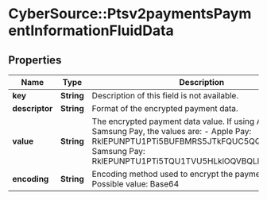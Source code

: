 # CyberSource::Ptsv2paymentsPaymentInformationFluidData

## Properties
Name | Type | Description | Notes
------------ | ------------- | ------------- | -------------
**key** | **String** | Description of this field is not available. | [optional] 
**descriptor** | **String** | Format of the encrypted payment data. | [optional] 
**value** | **String** | The encrypted payment data value. If using Apple Pay or Samsung Pay, the values are:   - Apple Pay: RklEPUNPTU1PTi5BUFBMRS5JTkFQUC5QQVlNRU5U   - Samsung Pay: RklEPUNPTU1PTi5TQU1TVU5HLklOQVBQLlBBWU1FTlQ&#x3D;  | [optional] 
**encoding** | **String** | Encoding method used to encrypt the payment data.  Possible value: Base64  | [optional] 


